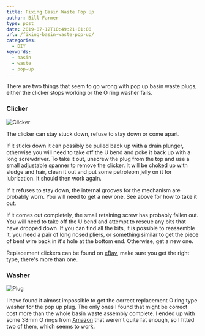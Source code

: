 ```yaml
---
title: Fixing Basin Waste Pop Up
author: Bill Farmer
type: post
date: 2019-07-12T10:49:21+01:00
url: /fixing-basin-waste-pop-up/
categories:
  - DIY
keywords:
  - basin
  - waste
  - pop-up
---
```


There are two things that seem to go wrong with pop up basin waste
plugs, either the clicker stops working or the O ring washer fails.

### Clicker

![Clicker][1]

The clicker can stay stuck down, refuse to stay down or come apart.

If it sticks down it can possibly be pulled back up with a drain
plunger, otherwise you will need to take off the U bend and poke it
back up with a long screwdriver. To take it out, unscrew the plug from
the top and use a small adjustable spanner to remove the clicker. It
will be choked up with sludge and hair, clean it out and put some
petroleom jelly on it for lubrication. It should then work again.

If it refuses to stay down, the internal grooves for the mechanism are
probably worn. You will need to get a new one. See above for how to
take it out.

If it comes out completely, the small retaining screw has probably
fallen out. You will need to take off the U bend and attempt to rescue
any bits that have dropped down. If you can find all the bits, it is
possible to reassemble it, you need a pair of long nosed pliers, or
something similar to get the piece of bent wire back in it's hole at
the bottom end. Otherwise, get a new one.

Replacement clickers can be found on [eBay][3], make sure you get the
right type, there's more than one.

### Washer

![Plug][2]

I have found it almost impossible to get the correct replacement O
ring type washer for the pop up plug. The only ones I found that might
be correct cost more than the whole basin waste assembly complete. I
ended up with some 38mm O rings from [Amazon][4] that weren't quite
fat enough, so I fitted two of them, which seems to work.

 [1]: images/2019/07/P1030007.JPG
 [2]: images/2019/07/P1030008.JPG
 [3]: https://www.ebay.co.uk
 [4]: https://www.amazon.co.uk
